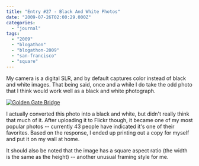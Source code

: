 ```yaml
---
title: "Entry #27 - Black And White Photos"
date: "2009-07-26T02:00:29.000Z"
categories: 
  - "journal"
tags: 
  - "2009"
  - "blogathon"
  - "blogathon-2009"
  - "san-francisco"
  - "square"
---
```


My camera is a digital SLR, and by default captures color instead of black and white images. That being said, once and a while I do take the odd photo that I think would work well as a black and white photograph.

[![Golden Gate Bridge](http://farm4.static.flickr.com/3476/3299074229_33bebc2733.jpg?v=0)](http://www.flickr.com/photos/duanestorey/3299074229/)

I actually converted this photo into a black and white, but didn't really think that much of it. After uploading it to Flickr though, it became one of my most popular photos -- currently 43 people have indicated it's one of their favorites. Based on the response, I ended up printing out a copy for myself and put it on my wall at home.

It should also be noted that the image has a square aspect ratio (the width is the same as the height) -- another unusual framing style for me.
